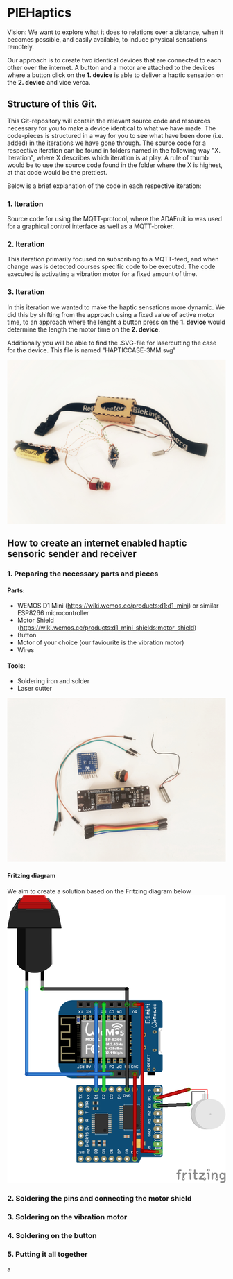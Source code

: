 # PIEHaptics

Vision:
We want to explore what it does to relations over a distance, when it becomes possible, and easily available, to induce physical sensations remotely.

Our approach is to create two identical devices that are connected to each other over the internet. A button and a motor are attached to the devices where a button click on the <b>1. device</b> is able to deliver a haptic sensation on the <b>2. device</b> and vice verca.

## Structure of this Git.
This Git-repository will contain the relevant source code and resources necessary for you to make a device identical to what we have made. The code-pieces is structured in a way for you to see what have been done (i.e. added) in the iterations we have gone through. The source code for a respective iteration can be found in folders named in the following way "X. Iteration", where X describes which iteration is at play. A rule of thumb would be to use the source code found in the folder where the X is highest, at that code would be the prettiest.

Below is a brief explanation of the code in each respective iteration:

### 1. Iteration
Source code for using the MQTT-protocol, where the ADAFruit.io was used for a graphical control interface as well as a MQTT-broker.

### 2. Iteration
This iteration primarily focused on subscribing to a MQTT-feed, and when change was is detected courses specific code to be executed. The code executed is activating a vibration motor for a fixed amount of time.

### 3. Iteration
In this iteration we wanted to make the haptic sensations more dynamic. We did this by shifting from the approach using a fixed value of active motor time, to an approach where the lenght a button press on the <b>1. device</b> would determine the length the motor time on the <b>2. device</b>.

Additionally you will be able to find the .SVG-file for lasercutting the case for the device. This file is named "HAPTICCASE-3MM.svg"

![1. experiment: Good vibrations multiband](images/good%20vibrations%20multi%20band.jpg)

## How to create an internet enabled haptic sensoric sender and receiver

### 1. Preparing the necessary parts and pieces
#### Parts:
* WEMOS D1 Mini (https://wiki.wemos.cc/products:d1:d1_mini) or similar ESP8266 microcontroller 
* Motor Shield (https://wiki.wemos.cc/products:d1_mini_shields:motor_shield) 
* Button
* Motor of your choice (our faviourite is the vibration motor)
* Wires
#### Tools:
* Soldering iron and solder
* Laser cutter

![Parts](images/parts.jpg)

#### Fritzing diagram
We aim to create a solution based on the Fritzing diagram below
![Fritzing diagram](images/vibration.png)


### 2. Soldering the pins and connecting the motor shield

### 3. Soldering on the vibration motor

### 4. Soldering on the button

### 5. Putting it all together
a
